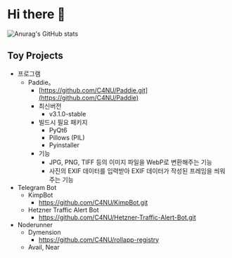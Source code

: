 # Hi there 👋

<!--
**C4NU/C4NU** is a ✨ _special_ ✨ repository because its `README.md` (this file) appears on your GitHub profile.

Here are some ideas to get you started:

- 🔭 I’m currently working on ...
- 🌱 I’m currently learning ...
- 👯 I’m looking to collaborate on ...
- 🤔 I’m looking for help with ...
- 💬 Ask me about ...
- 📫 How to reach me: ...
- 😄 Pronouns: ...
- ⚡ Fun fact: ...
-->

![Anurag's GitHub stats](https://github-readme-stats.vercel.app/api?username=C4NU&show_icons=true&theme=radical)

## Toy Projects

- 프로그램
  - Paddie。
    - [https://github.com/C4NU/Paddie.git](https://github.com/C4NU/Paddie)
    - 최신버전
      - v3.1.0-stable
    - 빌드시 필요 패키지
      - PyQt6
      - Pillows (PIL)
      - Pyinstaller
    - 기능
      - JPG, PNG, TIFF 등의 이미지 파일을 WebP로 변환해주는 기능
      - 사진의 EXIF 데이터를 입력받아 EXIF 데이터가 작성된 프레임을 씌워주는 기능
- Telegram Bot
  - KimpBot
    - https://github.com/C4NU/KimpBot.git
  - Hetzner Traffic Alert Bot
    - https://github.com/C4NU/Hetzner-Traffic-Alert-Bot.git
- Noderunner
  - Dymension
    - https://github.com/C4NU/rollapp-registry
  - Avail, Near
